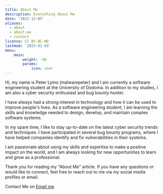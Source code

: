 ```yaml
---
title: About Me
description: Everything About Me
date: '2022-12-05'
aliases:
  - about
  - about-me
  - contact
license: CC BY-NC-ND
lastmod: '2023-01-03'
menu:
    main: 
        weight: -90
        params:
            icon: user
---
```


Hi, my name is Peter Lymo (malwarepeter) and I am currently a software engineering student at the University of Dodoma. In addition to my studies, I am also a cyber security enthusiast and bug bounty hunter.

I have always had a strong interest in technology and how it can be used to improve people's lives. As a software engineering student, I am learning the skills and knowledge needed to design, develop, and maintain complex software systems.

In my spare time, I like to stay up-to-date on the latest cyber security trends and techniques. I have participated in several bug bounty programs, where I have helped companies identify and fix vulnerabilities in their systems.

I am passionate about using my skills and expertise to make a positive impact on the world, and I am always looking for new opportunities to learn and grow as a professional.

Thank you for reading my "About Me" article. If you have any questions or would like to connect, feel free to reach out to me via my social media profiles or email.

Contact Me on [Email me](mailto:peterlymo@gmail.com?subject=Hello%20Peter%20Lymo&body=Hello%2C%0A%0AI%20hope%20this%20email%20finds%20you%20well.%0A%0A)
